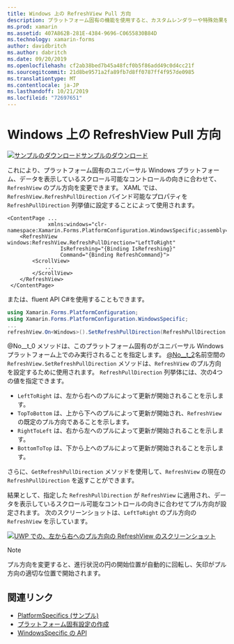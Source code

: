 ```yaml
---
title: Windows 上の RefreshView Pull 方向
description: プラットフォーム固有の機能を使用すると、カスタムレンダラーや特殊効果を実装することなく、特定のプラットフォームでのみ使用できる機能を使用できます。 この記事では、RefreshView のプル方向を変更できるようにする、Windows プラットフォーム固有のを使用する方法について説明します。
ms.prod: xamarin
ms.assetid: 407A862B-281E-4384-9696-C0655830B84D
ms.technology: xamarin-forms
author: davidbritch
ms.author: dabritch
ms.date: 09/20/2019
ms.openlocfilehash: cf2ab38bed7b45a48fcf0b5f86add49c0d4cc21f
ms.sourcegitcommit: 21d8be9571a2fa89fb7d8ff0787ff4f957de0985
ms.translationtype: MT
ms.contentlocale: ja-JP
ms.lasthandoff: 10/21/2019
ms.locfileid: "72697651"
---
```

# <a name="refreshview-pull-direction-on-windows"></a>Windows 上の RefreshView Pull 方向

[![サンプルのダウンロード](~/media/shared/download.png)サンプルのダウンロード](https://docs.microsoft.com/samples/xamarin/xamarin-forms-samples/userinterface-platformspecifics)

これにより、プラットフォーム固有のユニバーサル Windows プラットフォーム、データを表示しているスクロール可能なコントロールの向きに合わせて、`RefreshView` のプル方向を変更できます。 XAML では、`RefreshView.RefreshPullDirection` バインド可能なプロパティを `RefreshPullDirection` 列挙値に設定することによって使用されます。

```xaml
<ContentPage ...
             xmlns:windows="clr-namespace:Xamarin.Forms.PlatformConfiguration.WindowsSpecific;assembly=Xamarin.Forms.Core">
    <RefreshView windows:RefreshView.RefreshPullDirection="LeftToRight"
                 IsRefreshing="{Binding IsRefreshing}"
                 Command="{Binding RefreshCommand}">
        <ScrollView>
            ...
        </ScrollView>
    </RefreshView>
 </ContentPage>
```

または、fluent API C#を使用することもできます。

```csharp
using Xamarin.Forms.PlatformConfiguration;
using Xamarin.Forms.PlatformConfiguration.WindowsSpecific;
...
refreshView.On<Windows>().SetRefreshPullDirection(RefreshPullDirection.LeftToRight);
```

@No__t_0 メソッドは、このプラットフォーム固有のがユニバーサル Windows プラットフォーム上でのみ実行されることを指定します。 [@No__t_2](xref:Xamarin.Forms.PlatformConfiguration.WindowsSpecific)名前空間の `RefreshView.SetRefreshPullDirection` メソッドは、`RefreshView` のプル方向を設定するために使用されます。 `RefreshPullDirection` 列挙体には、次の4つの値を指定できます。

- `LeftToRight` は、左から右へのプルによって更新が開始されることを示します。
- `TopToBottom` は、上から下へのプルによって更新が開始され、`RefreshView` の既定のプル方向であることを示します。
- `RightToLeft` は、右から左へのプルによって更新が開始されることを示します。
- `BottomToTop` は、下から上へのプルによって更新が開始されることを示します。

さらに、`GetRefreshPullDirection` メソッドを使用して、`RefreshView` の現在の `RefreshPullDirection` を返すことができます。

結果として、指定した `RefreshPullDirection` が `RefreshView` に適用され、データを表示しているスクロール可能なコントロールの向きに合わせてプル方向が設定されます。 次のスクリーンショットは、`LeftToRight` のプル方向の `RefreshView` を示しています。

[![UWP での、左から右へのプル方向の RefreshView のスクリーンショット](refreshview-pulldirection-images/refreshview-pulldirection.png "左から右方向のプル方向の RefreshView")](refreshview-pulldirection-images/refreshview-pulldirection-large.png#lightbox "左から右方向のプル方向の RefreshView")

> [!NOTE]
> プル方向を変更すると、進行状況の円の開始位置が自動的に回転し、矢印がプル方向の適切な位置で開始されます。

## <a name="related-links"></a>関連リンク

- [PlatformSpecifics (サンプル)](https://docs.microsoft.com/samples/xamarin/xamarin-forms-samples/userinterface-platformspecifics)
- [プラットフォーム固有設定の作成](~/xamarin-forms/platform/platform-specifics/index.md#creating-platform-specifics)
- [WindowsSpecific の API](xref:Xamarin.Forms.PlatformConfiguration.WindowsSpecific)
